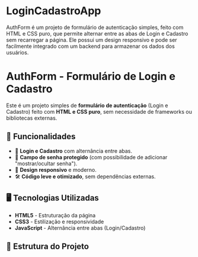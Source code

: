 # LoginCadastroApp
AuthForm é um projeto de formulário de autenticação simples, feito com HTML e CSS puro, que permite alternar entre as abas de Login e Cadastro sem recarregar a página. Ele possui um design responsivo e pode ser facilmente integrado com um backend para armazenar os dados dos usuários.

# AuthForm - Formulário de Login e Cadastro

Este é um projeto simples de **formulário de autenticação** (Login e Cadastro) feito com **HTML e CSS puro**, sem necessidade de frameworks ou bibliotecas externas.

## 🚀 Funcionalidades

- 📌 **Login e Cadastro** com alternância entre abas.  
- 🔐 **Campo de senha protegido** (com possibilidade de adicionar "mostrar/ocultar senha").  
- 🎨 **Design responsivo** e moderno.  
- 🛠️ **Código leve e otimizado**, sem dependências externas.  

## 🖥️ Tecnologias Utilizadas

- **HTML5** - Estruturação da página  
- **CSS3** - Estilização e responsividade  
- **JavaScript** - Alternância entre abas (Login/Cadastro)  

## 📂 Estrutura do Projeto


